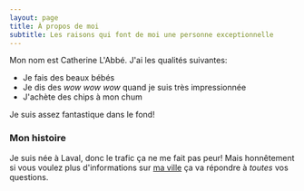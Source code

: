 ```yaml
---
layout: page
title: À propos de moi
subtitle: Les raisons qui font de moi une personne exceptionnelle
---
```


Mon nom est Catherine L'Abbé. J'ai les qualités suivantes:

- Je fais des beaux bébés
- Je dis des *wow wow wow* quand je suis très impressionnée
- J'achète des chips à mon chum

Je suis assez fantastique dans le fond!

### Mon histoire

Je suis née à Laval, donc le trafic ça ne me fait pas peur! Mais honnêtement si vous voulez plus d'informations sur [ma ville](https://fr.wikipedia.org/wiki/Laval_(Qu%C3%A9bec)) ça va répondre à *toutes* vos questions.
